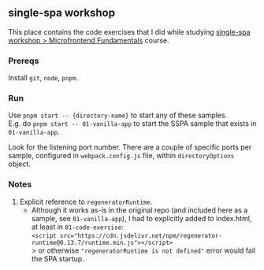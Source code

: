 ## single-spa workshop

This place contains the code exercises that I did while studying [single-spa workshop > Microfrontend Fundamentals](https://single-spa-workshop.com/#courses) course.

### Prereqs

Install `git`, `node`, `pnpm`.

### Run

Use `pnpm start -- {directory-name}` to start any of these samples.<br/>
E.g. do `pnpm start -- 01-vanilla-app` to start the SSPA sample that exists in `01-vanilla-app`.

Look for the listening port number. There are a couple of specific ports per sample, configured in `webpack.config.js` file, within `directoryOptions` object.

### Notes

1. Explicit reference to `regeneratorRuntime`.
   - Although it works as-is in the original repo (and included here as a sample, see `01-vanilla-app`), I had to explicitly added to index.html, at least in `01-code-exercise`:<br/>
     `<script src="https://cdn.jsdelivr.net/npm/regenerator-runtime@0.13.7/runtime.min.js"></script>`<br/>>
     or otherwise `"regeneratorRuntime is not defined"` error would fail the SPA startup.
